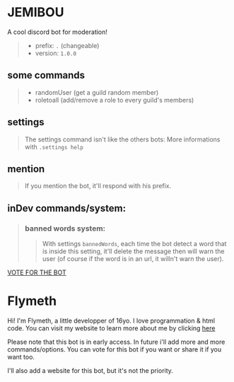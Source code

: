 # JEMIBOU
A cool discord bot for moderation!

> - prefix: `.` (changeable)
> - version: `1.0.0`

## some commands
> - randomUser (get a guild random member)
> - roletoall (add/remove a role to every guild's members)

## settings
> The settings command isn't like the others bots:
> More informations with `.settings help`

## mention
> If you mention the bot, it'll respond with his prefix.

## inDev commands/system:
> ### banned words system:
> > With settings `bannedWords`, each time the bot detect a word that is inside this setting, it'll delete the message then will warn the user (of course if the word is in an url, it willn't warn the user).

[VOTE FOR THE BOT](https://top.gg/bot/859139199172083713)

# Flymeth
Hi! I'm Flymeth, a little developper of 16yo. I love programmation & html code.
You can visit my website to learn more about me by clicking [here](https://flymeth.net)

Please note that this bot is in early access. In future i'll add more and more commands/options. You can vote for this bot if you want or share it if you want too.

I'll also add a website for this bot, but it's not the priority.